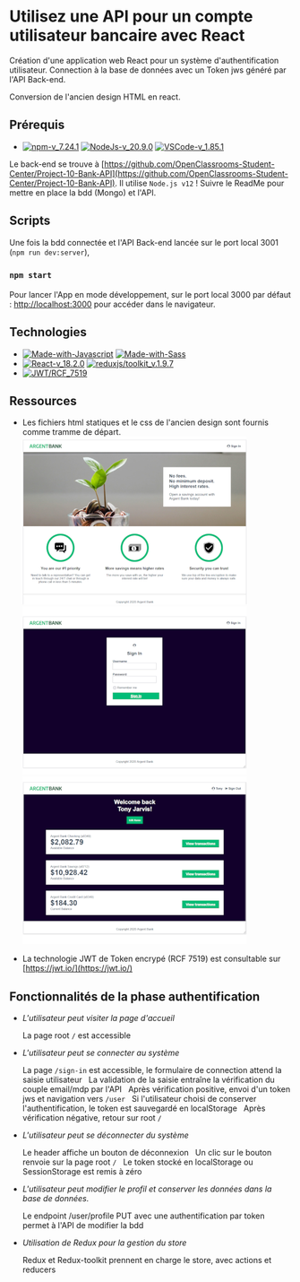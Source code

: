 # Utilisez une API pour un compte utilisateur bancaire avec React

Création d'une application web React pour un système d'authentification utilisateur. Connection à la base de données avec un Token jws généré par l'API Back-end.

Conversion de l'ancien design HTML en react.

## Prérequis

- [![npm-v_7.24.1](https://img.shields.io/badge/npm-v_7.24.1-orange?style&logo=npm)](https://docs.npmjs.com/)
  [![NodeJs-v_20.9.0](https://img.shields.io/badge/NodeJs-v_20.9.0-red?style&logo=nodedotjs)](https://nodejs.org/en/docs/)
  [![VSCode-v_1.85.1](https://img.shields.io/badge/VSCode-v_1.85.1-black?style&logo=visual-studio-code)](https://code.visualstudio.com/download)

Le back-end se trouve à [https://github.com/OpenClassrooms-Student-Center/Project-10-Bank-API](https://github.com/OpenClassrooms-Student-Center/Project-10-Bank-API). Il utilise `Node.js v12` !
Suivre le ReadMe pour mettre en place la bdd (Mongo) et l'API.

## Scripts

Une fois la bdd connectée et l'API Back-end lancée sur le port local 3001 (`npm run dev:server`),

### `npm start`

Pour lancer l'App en mode développement, sur le port local 3000 par défaut :
[http://localhost:3000](http://localhost:3000) pour accéder dans le navigateur.

## Technologies

- [![Made-with-Javascript](https://img.shields.io/badge/Made%20with-Javascript-green?style&logo=javascript)](https://developer.mozilla.org/fr/docs/Web/JavaScript)
  [![Made-with-Sass](https://img.shields.io/badge/Made%20with-Sass-pink?style&logo=Sass)](https://github.com/topics/sass)
- [![React-v_18.2.0](https://img.shields.io/badge/React-v_18.2.0-blue?style&logo=react)](https://fr.reactjs.org/)
  [![reduxjs/toolkit_v.1.9.7](https://img.shields.io/badge/Redux%20Toolkit-v.1.9.7-teal?style&logo=redux)](https://www.npmjs.com/package/@reduxjs/toolkit)
- [![JWT/RCF_7519](https://img.shields.io/badge/JWT-RCF_7519-orange?style&logo=jsonwebtokens&logoColor=white)](https://jwt.io/)

## Ressources

- Les fichiers html statiques et le css de l'ancien design sont fournis comme tramme de départ.
  ![Page initiale](index.png)
  ![Formulaire de connexion](sign-in.png)
  ![Page utilisateur connecté](user.png)

- La technologie JWT de Token encrypé (RCF 7519) est consultable sur [https://jwt.io/](https://jwt.io/)

## Fonctionnalités de la phase authentification

- _L'utilisateur peut visiter la page d'accueil_&nbsp;

  La page root `/` est accessible

- _L'utilisateur peut se connecter au système_&nbsp;

  La page `/sign-in` est accessible, le formulaire de connection attend la saisie utilisateur&nbsp;&nbsp;
  La validation de la saisie entraîne la vérification du couple email/mdp par l'API&nbsp;&nbsp;
  Après vérification positive, envoi d'un token jws et navigation vers `/user`&nbsp;&nbsp;
  Si l'utilisateur choisi de conserver l'authentification, le token est sauvegardé en localStorage&nbsp;&nbsp;
  Après vérification négative, retour sur root `/`&nbsp;

- _L'utilisateur peut se déconnecter du système_&nbsp;

  Le header affiche un bouton de déconnexion&nbsp;&nbsp;
  Un clic sur le bouton renvoie sur la page root `/`&nbsp;&nbsp;
  Le token stocké en localStorage ou SessionStorage est remis à zéro&nbsp;&nbsp;

- _L'utilisateur peut modifier le profil et conserver les données dans la base de données._&nbsp;

  Le endpoint /user/profile PUT avec une authentification par token permet à l'API de modifier la bdd&nbsp;

- _Utilisation de Redux pour la gestion du store_&nbsp;

  Redux et Redux-toolkit prennent en charge le store, avec actions et reducers&nbsp;
